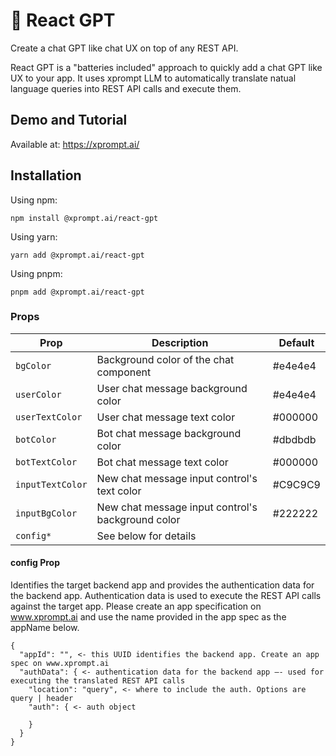 # 🤖 React GPT
Create a chat GPT like chat UX on top of any REST API.

React GPT is a "batteries included" approach to quickly add a chat GPT like UX to your app.
It uses xprompt LLM to automatically translate natual language queries into REST API calls and execute them.

## Demo and Tutorial

Available at: https://xprompt.ai/

## Installation

Using npm:

```
npm install @xprompt.ai/react-gpt
```
Using yarn:

```
yarn add @xprompt.ai/react-gpt
```

Using pnpm:

```
pnpm add @xprompt.ai/react-gpt
```


### Props

Prop | Description | Default
---- | ----------- | -------
`bgColor` | Background color of the chat component | #e4e4e4
`userColor` | User chat message background color | #e4e4e4
`userTextColor` | User chat message text color | #000000
`botColor` | Bot chat message background color | #dbdbdb
`botTextColor` | Bot chat message text color | #000000
`inputTextColor` | New chat message input control's text color | #C9C9C9
`inputBgColor` | New chat message input control's background color | #222222
`config*` | See below for details | 


#### config Prop

Identifies the target backend app and provides the authentication data for the backend app.
Authentication data is used to execute the REST API calls against the target app.
Please create an app specification on www.xprompt.ai and use the name provided in the app spec as the appName below.

```
{
  "appId": "", <- this UUID identifies the backend app. Create an app spec on www.xprompt.ai
  "authData": { <- authentication data for the backend app —- used for executing the translated REST API calls 
    "location": "query", <- where to include the auth. Options are query | header
    "auth": { <- auth object
      
    }
  }
}
```
